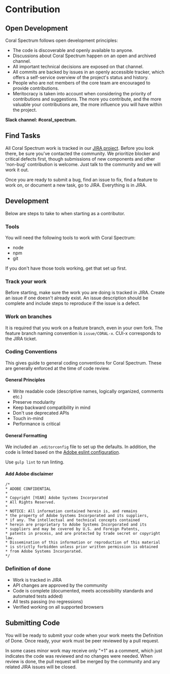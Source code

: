 # Contribution

## Open Development

Coral Spectrum follows open development principles:
* The code is discoverable and openly available to anyone.
* Discussions about Coral Spectrum happen on an open and archived channel.
* All important technical decisions are exposed on that channel.
* All commits are backed by issues in an openly accessible tracker, which offers a self-service overview of the project's status and history.
* People who are not members of the core team are encouraged to provide contributions.
* Meritocracy is taken into account when considering the priority of contributions and suggestions. 
The more you contribute, and the more valuable your contributions are, the more influence you will have within the project.

**Slack channel: #coral_spectrum.**

## Find Tasks

All Coral Spectrum work is tracked in our [JIRA project](https://jira.corp.adobe.com/browse/CORAL). Before you look there, be sure 
you've contacted the community. 
We prioritize blocker and critical defects first, though submissions of new components and other 'non-bug' contribution is welcome. 
Just talk to the community and we will work it out.

Once you are ready to submit a bug, find an issue to fix, find a feature to work on, or document a new task, go to JIRA. 
Everything is in JIRA.

## Development

Below are steps to take to when starting as a contributor.

### Tools

You will need the following tools to work with Coral Spectrum:
* node
* npm
* git

If you don't have those tools working, get that set up first.

### Track your work

Before starting, make sure the work you are doing is tracked in JIRA. Create an issue if one doesn't already exist. 
An issue description should be complete and include steps to reproduce if the issue is a defect.

### Work on branches

It is required that you work on a feature branch, even in your own fork. The feature branch naming convention is 
`issue/CORAL-x`. CUI-x corresponds to the JIRA ticket.

### Coding Conventions

This gives guide to general coding conventions for Coral Spectrum. These are generally enforced at the time of code review.

#### General Principles

* Write readable code (descriptive names, logically organized, comments etc.)
* Preserve modularity
* Keep backward compatibility in mind
* Don't use deprecated APIs
* Touch in-mind
* Performance is critical

#### General Formatting

We included an `.editorconfig` file to set up the defaults. In addition, the code is linted based on the 
[Adobe eslint configuration](https://git.corp.adobe.com/experience-platform/adobe-js-code-standards/).

Use `gulp lint` to run linting.

#### Add Adobe disclaimer

```
/*
* ADOBE CONFIDENTIAL
*
* Copyright [YEAR] Adobe Systems Incorporated
* All Rights Reserved.
*
* NOTICE: All information contained herein is, and remains
* the property of Adobe Systems Incorporated and its suppliers,
* if any. The intellectual and technical concepts contained
* herein are proprietary to Adobe Systems Incorporated and its
* suppliers and may be covered by U.S. and Foreign Patents,
* patents in process, and are protected by trade secret or copyright law.
* Dissemination of this information or reproduction of this material
* is strictly forbidden unless prior written permission is obtained
* from Adobe Systems Incorporated.
*/
```
 
### Definition of done
 
* Work is tracked in JIRA
* API changes are approved by the community
* Code is complete (documented, meets accessibility standards and automated tests added)
* All tests passing (no regressions)
* Verified working on all supported browsers

## Submitting Code

You will be ready to submit your code when your work meets the Definition of Done. 
Once ready, your work must be peer reviewed by a pull request.
 
In some cases minor work may receive only "+1" as a comment, which just indicates the code was reviewed and no changes were needed.
When review is done, the pull request will be merged by the community and any related JIRA issues will be closed. 
  
 


